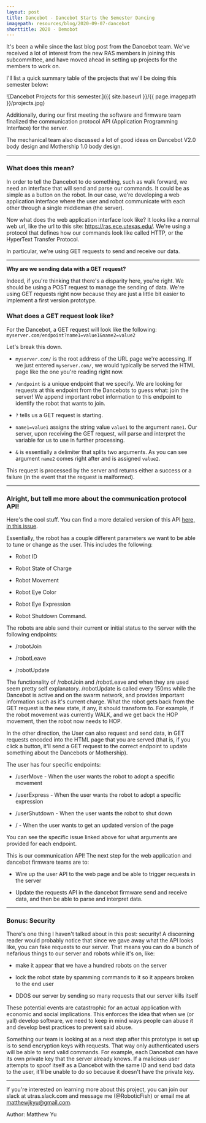 ```yaml
---
layout: post
title: Dancebot - Dancebot Starts the Semester Dancing
imagepath: resources/blog/2020-09-07-dancebot
shorttitle: 2020 - Demobot
---
```


It's been a while since the last blog post from the Dancebot team. We've received a lot of interest from the new RAS members in joining this subcommittee, and have moved ahead in setting up projects for the members to work on.

I'll list a quick summary table of the projects that we'll be doing this semester below:

![Dancebot Projects for this semester.]({{ site.baseurl }}/{{ page.imagepath }}/projects.jpg)

Additionally, during our first meeting the software and firmware team finalized the communication protocol API (Application Programming Interface) for the server.

The mechanical team also discussed a lot of good ideas on Dancebot V2.0 body design and Mothership 1.0 body design.

---

### What does this mean?

In order to tell the Dancebot to do something, such as walk forward, we need an interface that will send and parse our commands. It could be as simple as a button on the robot. In our case, we're developing a web application interface where the user and robot communicate with each other through a single middleman (the server).

Now what does the web application interface look like? It looks like a normal web url, like the url to this site: https://ras.ece.utexas.edu/. We're using a protocol that defines how our commands look like called HTTP, or the HyperText Transfer Protocol.

In particular, we're using GET requests to send and receive our data.

---
**Why are we sending data with a GET request?**

Indeed, if you're thinking that there's a disparity here, you're right. We should be using a POST request to manage the sending of data. We're using GET requests right now because they are just a little bit easier to implement a first version prototype.

### What does a GET request look like?

For the Dancebot, a GET request will look like the following:
`myserver.com/endpoint?name1=value1&name2=value2`

Let's break this down.

- `myserver.com/` is the root address of the URL page we're accessing. If we just entered `myserver.com/`, we would typically be served the HTML page like the one you're reading right now.

- `/endpoint` is a unique endpoint that we specify. We are looking for requests at this endpoint from the Dancebots to guess what: join the server! We append important robot information to this endpoint to identify the robot that wants to join.

- `?` tells us a GET request is starting.

- `name1=value1` assigns the string value `value1` to the argument `name1`. Our server, upon receiving the GET request, will parse and interpret the variable for us to use in further processing.

- `&` is essentially a delimiter that splits two arguments. As you can see argument `name2` comes right after and is assigned `value2`.

This request is processed by the server and returns either a success or a failure (in the event that the request is malformed).

---

### Alright, but tell me more about the communication protocol API!

Here's the cool stuff. You can find a more detailed version of this API [here, in this issue](https://github.com/ut-ras/DancebotSwarmWebServer/issues/4).

Essentially, the robot has a couple different parameters we want to be able to tune or change as the user. This includes the following:

- Robot ID

- Robot State of Charge

- Robot Movement

- Robot Eye Color

- Robot Eye Expression

- Robot Shutdown Command.

The robots are able send their current or initial status to the server with the following endpoints:

- /robotJoin

- /robotLeave

- /robotUpdate

The functionality of /robotJoin and /robotLeave and when they are used seem pretty self explanatory.
/robotUpdate is called every 150ms while the Dancebot is active and on the swarm network, and provides important information such as it's current charge. What the robot gets back from the GET request is the new state, if any, it should transform to. For example, if the robot movement was currently WALK, and we get back the HOP movement, then the robot now needs to HOP.

In the other direction, the User can also request and send data, in GET requests encoded into the HTML page that you are served (that is, if you click a button, it'll send a GET request to the correct endpoint to update something about the Dancebots or Mothership).

The user has four specific endpoints:

- /userMove - When the user wants the robot to adopt a specific movement

- /userExpress - When the user wants the robot to adopt a specific expression

- /userShutdown - When the user wants the robot to shut down

- / - When the user wants to get an updated version of the page

You can see the specific issue linked above for what arguments are provided for each endpoint.

This is our communication API! The next step for the web application and dancebot firmware teams are to:

- Wire up the user API to the web page and be able to trigger requests in the server

- Update the requests API in the dancebot firmware send and receive data, and then be able to parse and interpret data.

---

### Bonus: Security

There's one thing I haven't talked about in this post: security!
A discerning reader would probably notice that since we gave away what the API looks like, you can fake requests to our server. That means you can do a bunch of nefarious things to our server and robots while it's on, like:

- make it appear that we have a hundred robots on the server

- lock the robot state by spamming commands to it so it appears broken to the end user

- DDOS our server by sending so many requests that our server kills itself

These potential events are catastrophic for an actual application with economic and social implications. This enforces the idea that when we (or yall) develop software, we need to keep in mind ways people can abuse it and develop best practices to prevent said abuse.

Something our team is looking at as a next step after this prototype is set up is to send encryption keys with requests. That way only authenticated users will be able to send valid commands. For example, each Dancebot can have its own private key that the server already knows. If a malicious user attempts to spoof itself as a Dancebot with the same ID and send bad data to the user, it'll be unable to do so because it doesn't have the private key.

---
If you're interested on learning more about this project, you can join our slack at utras.slack.com and message me (@RoboticFish) or email me at matthewjkyu@gmail.com.

Author: Matthew Yu
